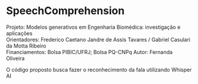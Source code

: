 # SpeechComprehension
Projeto: Modelos generativos em Engenharia Biomédica: investigação e aplicações  
Orientadores: Frederico Caetano Jandre de Assis Tavares / Gabriel Casulari da Motta Ribeiro  
Financiamentos: Bolsa PIBIC/UFRJ; Bolsa PQ-CNPq
Autor: Fernanda Oliveira

O código proposto busca fazer o reconhecimento da fala utilizando Whisper AI
